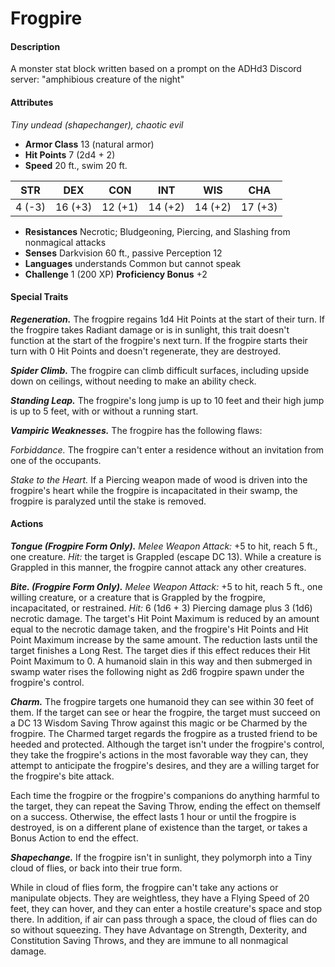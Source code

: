 # Frogpire

#### Description

A monster stat block written based on a prompt on the ADHd3 Discord server: "amphibious creature of the night"

#### Attributes

_Tiny undead (shapechanger), chaotic evil_

- **Armor Class** 13 (natural armor)
- **Hit Points** 7 (2d4 + 2)
- **Speed** 20 ft., swim 20 ft.

| STR  |  DEX  |  CON  |  INT  |  WIS  |  CHA  |
|:----:|:-----:|:-----:|:-----:|:-----:|:-----:|
|4 (-3)|16 (+3)|12 (+1)|14 (+2)|14 (+2)|17 (+3)|

- **Resistances** Necrotic; Bludgeoning, Piercing, and Slashing from nonmagical attacks
- **Senses** Darkvision 60 ft., passive Perception 12
- **Languages** understands Common but cannot speak
- **Challenge** 1 (200 XP) **Proficiency Bonus** +2

#### Special Traits

_**Regeneration.**_ The frogpire regains 1d4 Hit Points at the start of their turn. If the frogpire takes Radiant damage or is in sunlight, this trait doesn't function at the start of the frogpire's next turn. If the frogpire starts their turn with 0 Hit Points and doesn't regenerate, they are destroyed.

_**Spider Climb.**_ The frogpire can climb difficult surfaces, including upside down on ceilings, without needing to make an ability check.

_**Standing Leap.**_ The frogpire's long jump is up to 10 feet and their high jump is up to 5 feet, with or without a running start.

_**Vampiric Weaknesses.**_ The frogpire has the following flaws:

_Forbiddance._ The frogpire can't enter a residence without an invitation from one of the occupants.

_Stake to the Heart._ If a Piercing weapon made of wood is driven into the frogpire's heart while the frogpire is incapacitated in their swamp, the frogpire is paralyzed until the stake is removed.

#### Actions

_**Tongue (Frogpire Form Only).**_ _Melee Weapon Attack:_ +5 to hit, reach 5 ft., one creature. _Hit:_ the target is Grappled (escape DC 13). While a creature is Grappled in this manner, the frogpire cannot attack any other creatures.

_**Bite. (Frogpire Form Only).**_ _Melee Weapon Attack:_ +5 to hit, reach 5 ft., one willing creature, or a creature that is Grappled by the frogpire, incapacitated, or restrained. _Hit:_ 6 (1d6 + 3) Piercing damage plus 3 (1d6) necrotic damage. The target's Hit Point Maximum is reduced by an amount equal to the necrotic damage taken, and the frogpire's Hit Points and Hit Point Maximum increase by the same amount. The reduction lasts until the target finishes a Long Rest. The target dies if this effect reduces their Hit Point Maximum to 0. A humanoid slain in this way and then submerged in swamp water rises the following night as 2d6 frogpire spawn under the frogpire's control.

_**Charm.**_ The frogpire targets one humanoid they can see within 30 feet of them. If the target can see or hear the frogpire, the target must succeed on a DC 13 Wisdom Saving Throw against this magic or be Charmed by the frogpire. The Charmed target regards the frogpire as a trusted friend to be heeded and protected. Although the target isn't under the frogpire's control, they take the frogpire's actions in the most favorable way they can, they attempt to anticipate the frogpire's desires, and they are a willing target for the frogpire's bite attack.

Each time the frogpire or the frogpire's companions do anything harmful to the target, they can repeat the Saving Throw, ending the effect on themself on a success. Otherwise, the effect lasts 1 hour or until the frogpire is destroyed, is on a different plane of existence than the target, or takes a Bonus Action to end the effect.

_**Shapechange.**_ If the frogpire isn't in sunlight, they polymorph into a Tiny cloud of flies, or back into their true form.

While in cloud of flies form, the frogpire can't take any actions or manipulate objects. They are weightless, they have a Flying Speed of 20 feet, they can hover, and they can enter a hostile creature's space and stop there. In addition, if air can pass through a space, the cloud of flies can do so without squeezing. They have Advantage on Strength, Dexterity, and Constitution Saving Throws, and they are immune to all nonmagical damage.
